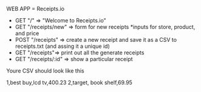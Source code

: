 WEB APP = Receipts.io

* GET "/" => "Welcome to Receipts.io"
* GET "/receipts/new" => form for new receipts
	*inputs for store, product, and price
* POST "/receipts" => create a new receipt and save it as a CSV to receipts.txt
		(and assing it a unique id)
* GET "/receipts"=> print out all the generate receipts
* GET "/receipts/:id" => show a particular receipt

Youre CSV should look like this

1,best buy,lcd tv,400.23
2,target, book shelf,69.95